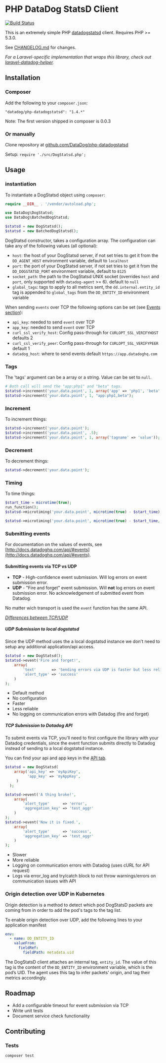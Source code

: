 # PHP DataDog StatsD Client

[![Build Status](https://travis-ci.org/DataDog/php-datadogstatsd.svg?branch=master)](https://travis-ci.org/DataDog/php-datadogstatsd)

This is an extremely simple PHP [datadogstatsd](http://www.datadoghq.com/) client.
Requires PHP >= 5.3.0.

See [CHANGELOG.md](CHANGELOG.md) for changes.

*For a Laravel-specific implementation that wraps this library, check out [laravel-datadog-helper](https://github.com/chaseconey/laravel-datadog-helper).*

## Installation

### Composer

Add the following to your `composer.json`:

```
"datadog/php-datadogstatsd": "1.4.*"
```

Note: The first version shipped in composer is 0.0.3

### Or manually

Clone repository at [github.com/DataDog/php-datadogstatsd](https://github.com/DataDog/php-datadogstatsd)

Setup: `require './src/DogStatsd.php';`

## Usage

### instantiation

To instantiate a DogStatsd object using `composer`:

```php
require __DIR__ . '/vendor/autoload.php';

use DataDog\DogStatsd;
use DataDog\BatchedDogStatsd;

$statsd = new DogStatsd();
$statsd = new BatchedDogStatsd();
```

DogStatsd constructor, takes a configuration array. The configuration can take any of the following values (all optional):

- `host`: the host of your DogStatsd server, if not set tries to get it from the `DD_AGENT_HOST` environment variable, default to `localhost`
- `port`: the port of your DogStatsd server, if not set tries to get it from the `DD_DOGSTATSD_PORT` environment variable, default to `8125`
- `socket_path`: the path to the DogStatsd UNIX socket (overrides `host` and `port`, only supported with `datadog-agent` >= 6). default to `null`
- `global_tags`: tags to apply to all metrics sent, the `dd.internal.entity_id` tag is appended to `global_tags` from the `DD_ENTITY_ID` environment variable

When sending `events` over TCP the following options can be set (see [Events section](#submitting-events)):

- `api_key`: needed to send `event` over TCP
- `app_key`: needed to send `event` over TCP
- `curl_ssl_verify_host`: Config pass-through for `CURLOPT_SSL_VERIFYHOST` defaults 2
- `curl_ssl_verify_peer`: Config pass-through for `CURLOPT_SSL_VERIFYPEER` default 1
- `datadog_host`: where to send events default `https://app.datadoghq.com`

### Tags

The 'tags' argument can be a array or a string. Value can be set to `null`.

```php
# Both call will send the "app:php1" and "beta" tags.
$statsd->increment('your.data.point', 1, array('app' => 'php1', 'beta' => null));
$statsd->increment('your.data.point', 1, "app:php1,beta");
```

### Increment

To increment things:

``` php
$statsd->increment('your.data.point');
$statsd->increment('your.data.point', .5);
$statsd->increment('your.data.point', 1, array('tagname' => 'value'));
```

### Decrement

To decrement things:

``` php
$statsd->decrement('your.data.point');
```

### Timing

To time things:

``` php
$start_time = microtime(true);
run_function();
$statsd->microtiming('your.data.point', microtime(true) - $start_time);

$statsd->microtiming('your.data.point', microtime(true) - $start_time, 1, array('tagname' => 'value'));
```

### Submitting events

For documentation on the values of events, see
[http://docs.datadoghq.com/api/#events](http://docs.datadoghq.com/api/#events).

#### Submitting events via TCP vs UDP

- **TCP** - High-confidence event submission. Will log errors on event submission error.
- **UDP** - "Fire and forget" event submission. Will **not** log errors on event submission error. No acknowledgement of submitted event from Datadog.

No matter wich transport is used the `event` function has the same API.

_[Differences between TCP/UDP](http://stackoverflow.com/a/5970545)_

##### UDP Submission to local dogstatsd

Since the UDP method uses the a local dogstatsd instance we don't need to setup any additional application/api access.

```php
$statsd = new DogStatsd();
$statsd->event('Fire and forget!',
    array(
        'text'       => 'Sending errors via UDP is faster but less reliable!',
        'alert_type' => 'success'
    )
);
```

- Default method
- No configuration
- Faster
- Less reliable
- No logging on communication errors with Datadog (fire and forget)

##### TCP Submission to Datadog API

To submit events via TCP, you'll need to first configure the library with your
Datadog credentials, since the event function submits directly to Datadog
instead of sending to a local dogstatsd instance.

You can find your api and app keys in the [API tab](https://app.datadoghq.com/account/settings#api).

```php
$statsd = new DogStatsd(
    array('api_key' => 'myApiKey',
          'app_key' => 'myAppKey',
     )
  );

$statsd->event('A thing broke!',
    array(
        'alert_type'      => 'error',
        'aggregation_key' => 'test_aggr'
    )
);
$statsd->event('Now it is fixed.',
    array(
        'alert_type'      => 'success',
        'aggregation_key' => 'test_aggr'
    )
);
```

- Slower
- More reliable
- Logging on communication errors with Datadog (uses cURL for API request)
- Logs via error_log and try/catch block to not throw warnings/errors on communication issues with API

### Origin detection over UDP in Kubernetes

Origin detection is a method to detect which pod DogStatsD packets are coming from in order to add the pod's tags to the tag list.

To enable origin detection over UDP, add the following lines to your application manifest
```yaml
env:
  - name: DD_ENTITY_ID
    valueFrom:
      fieldRef:
        fieldPath: metadata.uid
```
The DogStatsD client attaches an internal tag, `entity_id`. The value of this tag is the content of the `DD_ENTITY_ID` environment variable, which is the pod’s UID.
The agent uses this tag to infer packets' origin, and tag their metrics accordingly.

## Roadmap

- Add a configurable timeout for event submission via TCP
- Write unit tests
- Document service check functionality

## Contributing

### Tests

```bash
composer test
```
